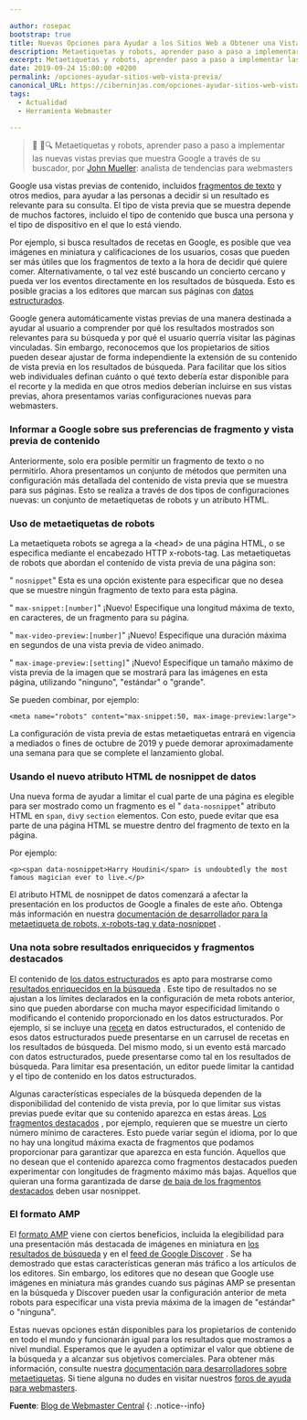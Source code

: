 ```yaml
---

author: rosepac
bootstrap: true
title: Nuevas Opciones para Ayudar a los Sitios Web a Obtener una Vista Previa de su Contenido en la Búsqueda de Google
description: Metaetiquetas y robots, aprender paso a paso a implementar las nuevas vistas previas que muestra Google a través de su buscador, por John Mueller
excerpt: Metaetiquetas y robots, aprender paso a paso a implementar las nuevas vistas previas que muestra Google a través de su buscador, por John Mueller
date: 2019-09-24 15:00:00 +0200
permalink: /opciones-ayudar-sitios-web-vista-previa/
canonical_URL: https://ciberninjas.com/opciones-ayudar-sitios-web-vista-previa/
tags:
  - Actualidad
  - Herramienta Webmaster

---
```


> 📰 📱🔍 Metaetiquetas y robots, aprender paso a paso a implementar las nuevas vistas previas que muestra Google a través de su buscador, por [John Mueller](https://twitter.com/johnmu?rel=rel)\: analista de tendencias para webmasters

Google usa vistas previas de contenido, incluidos [fragmentos de texto](https://support.google.com/webmasters/answer/35624) y otros medios, para ayudar a las personas a decidir si un resultado es relevante para su consulta. El tipo de vista previa que se muestra depende de muchos factores, incluido el tipo de contenido que busca una persona y el tipo de dispositivo en el que lo está viendo.

Por ejemplo, si busca resultados de recetas en Google, es posible que vea imágenes en miniatura y calificaciones de los usuarios, cosas que pueden ser más útiles que los fragmentos de texto a la hora de decidir qué quiere comer. Alternativamente, o tal vez esté buscando un concierto cercano y pueda ver los eventos directamente en los resultados de búsqueda. Esto es posible gracias a los editores que marcan sus páginas con [datos estructurados](https://developers.google.com/search/docs/guides/search-gallery).

Google genera automáticamente vistas previas de una manera destinada a ayudar al usuario a comprender por qué los resultados mostrados son relevantes para su búsqueda y por qué el usuario querría visitar las páginas vinculadas. Sin embargo, reconocemos que los propietarios de sitios pueden desear ajustar de forma independiente la extensión de su contenido de vista previa en los resultados de búsqueda. Para facilitar que los sitios web individuales definan cuánto o qué texto debería estar disponible para el recorte y la medida en que otros medios deberían incluirse en sus vistas previas, ahora presentamos varias configuraciones nuevas para webmasters.

### Informar a Google sobre sus preferencias de fragmento y vista previa de contenido

Anteriormente, solo era posible permitir un fragmento de texto o no permitirlo. Ahora presentamos un conjunto de métodos que permiten una configuración más detallada del contenido de vista previa que se muestra para sus páginas. Esto se realiza a través de dos tipos de configuraciones nuevas: un conjunto de metaetiquetas de robots y un atributo HTML.

### Uso de metaetiquetas de robots

La metaetiqueta robots se agrega a la &lt;head&gt; de una página HTML, o se especifica mediante el encabezado HTTP x-robots-tag. Las metaetiquetas de robots que abordan el contenido de vista previa de una página son:

" `nosnippet`" Esta es una opción existente para especificar que no desea que se muestre ningún fragmento de texto para esta página.

" `max-snippet:[number]`" &iexcl;Nuevo\! Especifique una longitud máxima de texto, en caracteres, de un fragmento para su página.

" `max-video-preview:[number]`" &iexcl;Nuevo\! Especifique una duración máxima en segundos de una vista previa de video animado.

" `max-image-preview:[setting]`" &iexcl;Nuevo\! Especifique un tamaño máximo de vista previa de la imagen que se mostrará para las imágenes en esta página, utilizando "ninguno", "estándar" o "grande".

Se pueden combinar, por ejemplo:

~~~
<meta name="robots" content="max-snippet:50, max-image-preview:large">
~~~

La configuración de vista previa de estas metaetiquetas entrará en vigencia a mediados o fines de octubre de 2019 y puede demorar aproximadamente una semana para que se complete el lanzamiento global.

### Usando el nuevo atributo HTML de nosnippet de datos

Una nueva forma de ayudar a limitar el cual parte de una página es elegible para ser mostrado como un fragmento es el " `data-nosnippet`" atributo HTML en `span`, `div`y `section` elementos. Con esto, puede evitar que esa parte de una página HTML se muestre dentro del fragmento de texto en la página.

Por ejemplo:

~~~
<p><span data-nosnippet>Harry Houdini</span> is undoubtedly the most famous magician ever to live.</p>
~~~

El atributo HTML de nosnippet de datos comenzará a afectar la presentación en los productos de Google a finales de este año. Obtenga más información en nuestra [documentación de desarrollador para la metaetiqueta de robots, x-robots-tag y data-nosnippet](https://developers.google.com/search/reference/robots_meta_tag) .

### Una nota sobre resultados enriquecidos y fragmentos destacados

El contenido de [los datos estructurados](https://developers.google.com/search/docs/guides/intro-structured-data) es apto para mostrarse como [resultados enriquecidos en la búsqueda](https://developers.google.com/search/docs/guides/search-gallery) . Este tipo de resultados no se ajustan a los límites declarados en la configuración de meta robots anterior, sino que pueden abordarse con mucha mayor especificidad limitando o modificando el contenido proporcionado en los datos estructurados. Por ejemplo, si se incluye una [receta](https://developers.google.com/search/docs/data-types/recipe) en datos estructurados, el contenido de esos datos estructurados puede presentarse en un carrusel de recetas en los resultados de búsqueda. Del mismo modo, si un evento está marcado con datos estructurados, puede presentarse como tal en los resultados de búsqueda. Para limitar esa presentación, un editor puede limitar la cantidad y el tipo de contenido en los datos estructurados.

Algunas características especiales de la búsqueda dependen de la disponibilidad del contenido de vista previa, por lo que limitar sus vistas previas puede evitar que su contenido aparezca en estas áreas. [Los fragmentos destacados](https://support.google.com/websearch/answer/9351707) , por ejemplo, requieren que se muestre un cierto número mínimo de caracteres. Esto puede variar según el idioma, por lo que no hay una longitud máxima exacta de fragmentos que podamos proporcionar para garantizar que aparezca en esta función. Aquellos que no desean que el contenido aparezca como fragmentos destacados pueden experimentar con longitudes de fragmento máximo más bajas. Aquellos que quieran una forma garantizada de darse [de baja de los fragmentos destacados](https://support.google.com/webmasters/answer/6229325) deben usar nosnippet.

### El formato AMP

El [formato AMP](https://kutt.it/amp) viene con ciertos beneficios, incluida la elegibilidad para una presentación más destacada de imágenes en miniatura en [los resultados de búsqueda](https://developers.google.com/search/docs/guides/about-amp) y en el [feed de Google Discover](https://support.google.com/webmasters/answer/9046777) . Se ha demostrado que estas características generan más tráfico a los artículos de los editores. Sin embargo, los editores que no desean que Google use imágenes en miniatura más grandes cuando sus páginas AMP se presentan en la búsqueda y Discover pueden usar la configuración anterior de meta robots para especificar una vista previa máxima de la imagen de "estándar" o "ninguna".

Estas nuevas opciones están disponibles para los propietarios de contenido en todo el mundo y funcionarán igual para los resultados que mostramos a nivel mundial. Esperamos que le ayuden a optimizar el valor que obtiene de la búsqueda y a alcanzar sus objetivos comerciales. Para obtener más información, consulte nuestra [documentación para desarrolladores sobre metaetiquetas](https://developers.google.com/search/reference/robots_meta_tag). Si tiene alguna no dudes en visitar nuestros [foros de ayuda para webmasters](https://support.google.com/webmasters/go/community).

**Fuente**\: [Blog de Webmaster Central](https://webmasters.googleblog.com/2019/09/more-controls-on-search.html "Más Opciones para Ayudar a los Sitios Web a Obtener una Vista Previa de su Contenido en la Búsqueda de Google")
{: .notice--info}